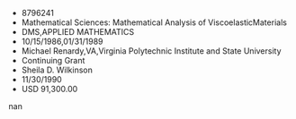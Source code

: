 
* 8796241
* Mathematical Sciences: Mathematical Analysis of ViscoelasticMaterials
* DMS,APPLIED MATHEMATICS
* 10/15/1986,01/31/1989
* Michael Renardy,VA,Virginia Polytechnic Institute and State University
* Continuing Grant
* Sheila D. Wilkinson
* 11/30/1990
* USD 91,300.00

nan
